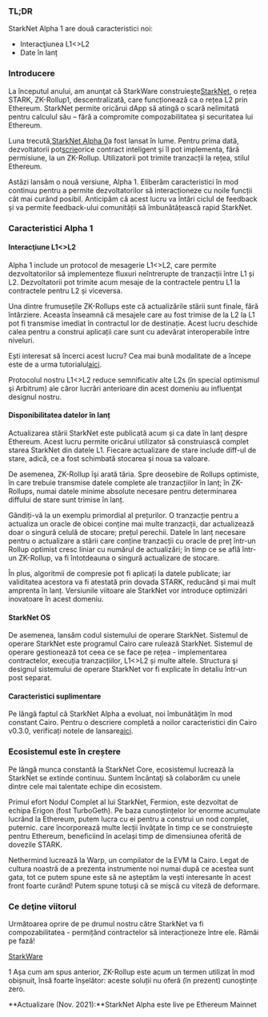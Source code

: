 ### TL;DR

StarkNet Alpha 1 are două caracteristici noi:

* Interacţiunea L1<>L2
* Date în lanț

### Introducere

La începutul anului, am anunţat că StarkWare construieşte[StarkNet](https://starkware.co/product/starknet/), o rețea STARK, ZK-Rollup1, descentralizată, care funcționează ca o rețea L2 prin Ethereum. StarkNet permite oricărui dApp să atingă o scară nelimitată pentru calculul său – fără a compromite compozabilitatea și securitatea lui Ethereum.

Luna trecută,[StarkNet Alpha 0](https://medium.com/starkware/starknet-planets-alpha-on-ropsten-e7494929cb95)a fost lansat în lume. Pentru prima dată, dezvoltatorii pot[scrie](https://kobi.one/2021/07/14/stardrop.html)orice contract inteligent și îl pot implementa, fără permisiune, la un ZK-Rollup. Utilizatorii pot trimite tranzacții la rețea, stilul Ethereum.

Astăzi lansăm o nouă versiune, Alpha 1. Eliberăm caracteristici în mod continuu pentru a permite dezvoltatorilor să interacționeze cu noile funcții cât mai curând posibil. Anticipăm că acest lucru va întări ciclul de feedback și va permite feedback-ului comunității să îmbunătățească rapid StarkNet.

### **Caracteristici Alpha 1**

#### Interacţiune L1<>L2

Alpha 1 include un protocol de mesagerie L1<>L2, care permite dezvoltatorilor să implementeze fluxuri neîntrerupte de tranzacții între L1 și L2. Dezvoltatorii pot trimite acum mesaje de la contractele pentru L1 la contractele pentru L2 și viceversa.

Una dintre frumusețile ZK-Rollups este că actualizările stării sunt finale, fără întârziere. Aceasta înseamnă că mesajele care au fost trimise de la L2 la L1 pot fi transmise imediat în contractul lor de destinație. Acest lucru deschide calea pentru a construi aplicații care sunt cu adevărat interoperabile între niveluri.

Ești interesat să încerci acest lucru? Cea mai bună modalitate de a începe este de a urma tutorialul[aici](https://www.cairo-lang.org/docs/hello_starknet/l1l2.html).

Protocolul nostru L1<>L2 reduce semnificativ alte L2s (în special optimismul şi Arbitrum) ale căror lucrări anterioare din acest domeniu au influenţat designul nostru.

#### Disponibilitatea datelor în lanț

Actualizarea stării StarkNet este publicată acum și ca date în lanț despre Ethereum. Acest lucru permite oricărui utilizator să construiască complet starea StarkNet din datele L1. Fiecare actualizare de stare include diff-ul de stare, adică, ce a fost schimbată stocarea și noua sa valoare.

De asemenea, ZK-Rollup îşi arată tăria. Spre deosebire de Rollups optimiste, în care trebuie transmise datele complete ale tranzacțiilor în lanț; în ZK-Rollups, numai datele minime absolute necesare pentru determinarea diffului de stare sunt trimise în lanț.

Gândiți-vă la un exemplu primordial al prețurilor. O tranzacție pentru a actualiza un oracle de obicei conține mai multe tranzacții, dar actualizează doar o singură celulă de stocare; prețul perechii. Datele în lanț necesare pentru o actualizare a stării care conține tranzacții cu oracle de preț într-un Rollup optimist cresc liniar cu numărul de actualizări; în timp ce se află într-un ZK-Rollup, va fi întotdeauna o singură actualizare de stocare.

În plus, algoritmii de compresie pot fi aplicați la datele publicate; iar validitatea acestora va fi atestată prin dovada STARK, reducând și mai mult amprenta în lanț. Versiunile viitoare ale StarkNet vor introduce optimizări inovatoare în acest domeniu.

#### StarkNet OS

De asemenea, lansăm codul sistemului de operare StarkNet. Sistemul de operare StarkNet este programul Cairo care rulează StarkNet. Sistemul de operare gestionează tot ceea ce se face pe rețea - implementarea contractelor, execuția tranzacțiilor, L1<>L2 și multe altele. Structura şi designul sistemului de operare StarkNet vor fi explicate în detaliu într-un post separat.

#### Caracteristici suplimentare

Pe lângă faptul că StarkNet Alpha a evoluat, noi îmbunătăţim în mod constant Cairo. Pentru o descriere completă a noilor caracteristici din Cairo v0.3.0, verificați notele de lansare[aici](https://github.com/starkware-libs/cairo-lang/releases/tag/v0.3.0).

### Ecosistemul este în creștere

Pe lângă munca constantă la StarkNet Core, ecosistemul lucrează la StarkNet se extinde continuu. Suntem încântaţi să colaborăm cu unele dintre cele mai talentate echipe din ecosistem.

Primul efort Nodul Complet al lui StarkNet, Fermion, este dezvoltat de echipa Erigon (fost TurboGeth). Pe baza cunoștințelor lor enorme acumulate lucrând la Ethereum, putem lucra cu ei pentru a construi un nod complet, puternic. care încorporează multe lecții învățate în timp ce se construiește pentru Ethereum, beneficiind în același timp de dimensiunea oferită de dovezile STARK.

Nethermind lucrează la Warp, un compilator de la EVM la Cairo. Legat de cultura noastră de a prezenta instrumente noi numai după ce acestea sunt gata, tot ce putem spune este să ne așteptăm la vești interesante în acest front foarte curând! Putem spune totuşi că se mişcă cu viteză de deformare.

### Ce deţine viitorul

Următoarea oprire de pe drumul nostru către StarkNet va fi compozabilitatea - permițând contractelor să interacționeze între ele. Rămâi pe fază!

[StarkWare](https://starkware.co/)

1 Așa cum am spus anterior, ZK-Rollup este acum un termen utilizat în mod obișnuit, însă foarte înșelător: aceste soluții nu oferă (în prezent) cunoștințe zero.

**Actualizare (Nov. 2021):**StarkNet Alpha este live pe Ethereum Mainnet